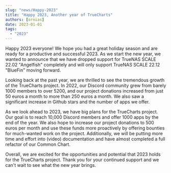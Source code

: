 ```yaml
---
slug: "news/Happy-2023"
title: "Happy 2023, Another year of TrueCharts"
authors: [ornias]
date: 2023-01-01
tags:
  - "2023"
---
```


Happy 2023 everyone!
We hope you had a great holiday season and are ready for a productive and successful 2023. As we start the new year, we wanted to announce that we have dropped support for TrueNAS SCALE 22.02 "Angelfish" completely and will only support TrueNAS SCALE 22.12 "BlueFin" moving forward.

Looking back at the past year, we are thrilled to see the tremendous growth of the TrueCharts project. In 2022, our Discord community grew from barely 1000 members to over 5200, and our project donations increased from just 50 euros a month to more than 250 euros a month. We also saw a significant increase in Github stars and the number of apps we offer.

As we look ahead to 2023, we have big plans for the TrueCharts project. Our goal is to reach 10,000 Discord members and offer 1000 apps by the end of the year. We also hope to increase our project donations to 500 euros per month and use these funds more proactively by offering bounties for much-wanted work on the project. Additionally, we will be putting more time and effort into (video) documentation and have almost completed a full refactor of our Common Chart.

Overall, we are excited for the opportunities and potential that 2023 holds for the TrueCharts project. Thank you for your continued support and we can't wait to see what the new year brings.
